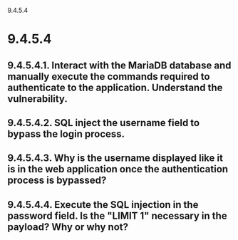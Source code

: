 9.4.5.4

# 9.4.5.4
## 9.4.5.4.1. Interact with the MariaDB database and manually execute the commands required to authenticate to the application. Understand the vulnerability.
## 9.4.5.4.2. SQL inject the username field to bypass the login process.
## 9.4.5.4.3. Why is the username displayed like it is in the web application once the authentication process is bypassed?
## 9.4.5.4.4. Execute the SQL injection in the password field. Is the "LIMIT 1" necessary in the payload? Why or why not?
